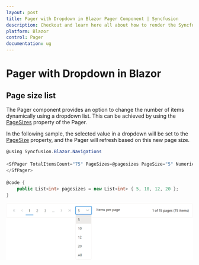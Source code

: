 ```yaml
---
layout: post
title: Pager with Dropdown in Blazor Pager Component | Syncfusion
description: Checkout and learn here all about how to render the Syncfusion Blazor Pager component with dropdown and much more.
platform: Blazor
control: Pager
documentation: ug
---
```



# Pager with Dropdown in Blazor

## Page size list

The Pager component provides an option to change the number of items dynamically using a dropdown list. This can be achieved by using the [PageSizes](https://help.syncfusion.com/cr/blazor/Syncfusion.Blazor.Navigations.SfPager.html#Syncfusion_Blazor_Navigations_SfPager_PageSizes) property of the Pager. 

In the following sample, the selected value in a dropdown will be set to the [PageSize](https://help.syncfusion.com/cr/blazor/Syncfusion.Blazor.Navigations.SfPager.html#Syncfusion_Blazor_Navigations_SfPager_PageSize) property, and the Pager will refresh based on this new page size.

```csharp
@using Syncfusion.Blazor.Navigations

<SfPager TotalItemsCount="75" PageSizes=@pagesizes PageSize="5" NumericItemsCount="3" ShowAllInPageSizes="true">
</SfPager>

@code {
    public List<int> pagesizes = new List<int> { 5, 10, 12, 20 };
}

```

![Blazor Pager with Dropdown.](./images/blazor-pager-with-drop-down.png)
